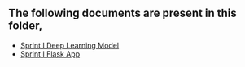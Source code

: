 ## The following documents are present in this folder,

- [Sprint I Deep Learning Model](./Model/)
- [Sprint I Flask App](./App/)
